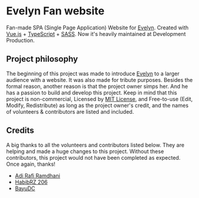 # Evelyn Fan website

Fan-made SPA (Single Page Application) Website for [Evelyn](https://youtube.com/c/HaiHaloEpel). Created with [Vue.js](https://vuejs.org) + [TypeScript](https://typescriptlang.org) + [SASS](https://sass-lang.com). Now it's heavily maintained at Development Production.

## Project philosophy

The beginning of this project was made to introduce [Evelyn](https://youtube.com/c/HaiHaloEpel) to a larger audience with a website. It was also made for tribute purposes. Besides the formal reason, another reason is that the project owner simps her. And he has a passion to build and develop this project. Keep in mind that this project is non-commercial, Licensed by [MIT License](./LICENSE), and Free-to-use (Edit, Modify, Redistribute) as long as the project owner's credit, and the names of volunteers & contributors are listed and included.

## Credits

A big thanks to all the volunteers and contributors listed below. They are helping and made a huge changes to this project. Without these contributors, this project would not have been completed as expected. Once again, thanks!

-   [Adi Rafi Ramdhani](https://www.instagram.com/adirafi.r/)
-   [HabibRZ 206](https://www.instagram.com/habibrz26/)
-   [BayuDC](https://github.com/BayuDC)
